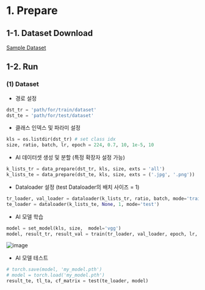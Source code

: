 # 1. Prepare
## 1-1. Dataset Download
[Sample Dataset](https://drive.google.com/drive/folders/1LxU4ZwYH4VW1z0jtsFZUjOgSqFdU0U_9?usp=drive_link)

## 1-2. Run
### (1) Dataset
* 경로 설정
```python
dst_tr = 'path/for/train/dataset'
dst_te = 'path/for/test/dataset'
```

* 클래스 인덱스 및 파라미 설정
```python
kls = os.listdir(dst_tr) # set class idx
size, ratio, batch, lr, epoch = 224, 0.7, 10, 1e-5, 10
```

* AI 데이터셋 생성 및 분할 (특정 확장자 설정 가능)
```python
k_lists_tr = data_prepare(dst_tr, kls, size, exts = 'all')
k_lists_te = data_prepare(dst_te, kls, size, exts = ('.jpg', '.png'))
```

* Dataloader 설정 (test Dataloader의 배치 사이즈 = 1)
```python
tr_loader, val_loader = dataloader(k_lists_tr, ratio, batch, mode='train')
te_loader = dataloader(k_lists_te, None, 1, mode='test')
```

* AI 모델 학습
```python
model = set_model(kls, size,  model='vgg')
model, result_tr, result_val = train(tr_loader, val_loader, epoch, lr, model)
```
![image](https://github.com/DEEPI-INC/pytorch_classification/assets/148835003/2608644f-f1c3-42fb-95f3-aec08b66311b)

* AI 모델 테스트
```python
# torch.save(model, 'my_model.pth')
# model = torch.load('my_model.pth')
result_te, tl_ta, cf_matrix = test(te_loader, model)
```


